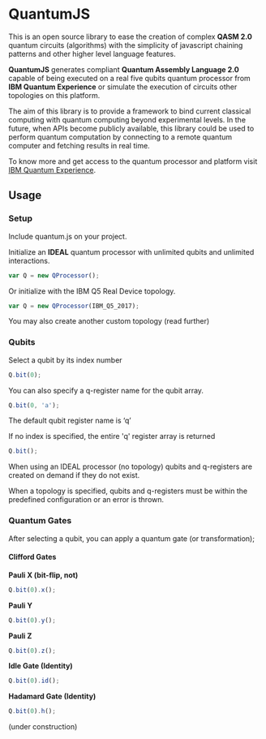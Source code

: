 # QuantumJS


This is an open source library to ease the creation of complex **QASM 2.0** quantum circuits (algorithms) with the simplicity of javascript chaining patterns and other higher level language features.

**QuantumJS** generates compliant **Quantum Assembly Language 2.0** capable of being executed on a real five qubits quantum processor from **IBM Quantum Experience** or simulate the execution of circuits other topologies on this platform.

The aim of this library is to provide a framework to bind current classical computing with quantum computing beyond experimental levels. In the future, when APIs become publicly available, this library could be used to perform quantum computation by connecting to a remote quantum computer and fetching results in real time.

To know more and get access to the quantum processor and platform visit [IBM Quantum Experience](https://quantumexperience.ng.bluemix.net/qstage/#).

## Usage

### Setup

Include quantum.js on your project.

Initialize an **IDEAL** quantum processor with unlimited qubits and unlimited interactions.
```javascript
var Q = new QProcessor();
```

Or initialize with the IBM Q5 Real Device topology.
```javascript
var Q = new QProcessor(IBM_Q5_2017);
```

You may also create another custom topology (read further)

### Qubits

Select a qubit by its index number
```javascript
Q.bit(0);
```
You can also specify a q-register name for the qubit array.
```javascript
Q.bit(0, 'a');
```
The default qubit register name is ‘q’

If no index is specified, the entire 'q' register array is returned
```javascript
Q.bit();
```

When using an IDEAL processor (no topology) qubits and q-registers are created on demand if they do not exist.

When a topology is specified, qubits and q-registers must be within the predefined configuration or an error is thrown.

### Quantum Gates

After selecting a qubit, you can apply a quantum gate (or transformation);

#### Clifford Gates

**Pauli X (bit-flip, not)**
```javascript
Q.bit(0).x();
```
**Pauli Y**
```javascript
Q.bit(0).y();
```
**Pauli Z**
```javascript
Q.bit(0).z();
```
**Idle Gate (Identity)**
```javascript
Q.bit(0).id();
```
**Hadamard Gate (Identity)**
```javascript
Q.bit(0).h();
```


(under construction)
